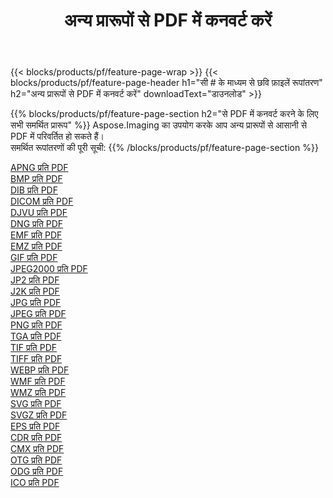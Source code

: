 ﻿---
title: अन्य प्रारूपों से PDF में कनवर्ट करें 
weight: 3920
url: /hi/java/conversion/to/pdf 
lang: hi
langdirlevel: 2
locales: zh-hans,ja,it,ru,de,es,fr,nl,id,lt,pl,pt,vi,tr,ko,zh-hant,ar,hi,th,sv,cs,uk,he
description: Aspose.Imaging का उपयोग करके आप अन्य प्रारूपों से PDF में आसानी से रूपांतरित कर सकते हैं
---

{{< blocks/products/pf/feature-page-wrap >}}
{{< blocks/products/pf/feature-page-header h1="सी # के माध्यम से छवि फ़ाइलें रूपांतरण" h2="अन्य प्रारूपों से PDF में कनवर्ट करें" downloadText="डाउनलोड" >}}


{{% blocks/products/pf/feature-page-section  h2="से PDF में कनवर्ट करने के लिए सभी समर्थित प्रारूप" %}}
Aspose.Imaging का उपयोग करके आप अन्य प्रारूपों से आसानी से PDF में परिवर्तित हो सकते हैं।
<br/>
समर्थित रूपांतरणों की पूरी सूची:
{{% /blocks/products/pf/feature-page-section %}}
<div class="container-fluid productfamilypage bg-gray">
    <div class="convertypes bg-gray agp-content section">
        <div class="container">
		<div class="row other-converters">
		    <div class='col-md-2 other-converter remove-lp remove-rp'><a href="/imaging/hi/java/conversion/apng-to-pdf" >APNG प्रति PDF</a></div>
<div class='col-md-2 other-converter remove-lp remove-rp'><a href="/imaging/hi/java/conversion/bmp-to-pdf" >BMP प्रति PDF</a></div>
<div class='col-md-2 other-converter remove-lp remove-rp'><a href="/imaging/hi/java/conversion/dib-to-pdf" >DIB प्रति PDF</a></div>
<div class='col-md-2 other-converter remove-lp remove-rp'><a href="/imaging/hi/java/conversion/dicom-to-pdf" >DICOM प्रति PDF</a></div>
<div class='col-md-2 other-converter remove-lp remove-rp'><a href="/imaging/hi/java/conversion/djvu-to-pdf" >DJVU प्रति PDF</a></div>
<div class='col-md-2 other-converter remove-lp remove-rp'><a href="/imaging/hi/java/conversion/dng-to-pdf" >DNG प्रति PDF</a></div>
<div class='col-md-2 other-converter remove-lp remove-rp'><a href="/imaging/hi/java/conversion/emf-to-pdf" >EMF प्रति PDF</a></div>
<div class='col-md-2 other-converter remove-lp remove-rp'><a href="/imaging/hi/java/conversion/emz-to-pdf" >EMZ प्रति PDF</a></div>
<div class='col-md-2 other-converter remove-lp remove-rp'><a href="/imaging/hi/java/conversion/gif-to-pdf" >GIF प्रति PDF</a></div>
<div class='col-md-2 other-converter remove-lp remove-rp'><a href="/imaging/hi/java/conversion/jpeg2000-to-pdf" >JPEG2000 प्रति PDF</a></div>
<div class='col-md-2 other-converter remove-lp remove-rp'><a href="/imaging/hi/java/conversion/jp2-to-pdf" >JP2 प्रति PDF</a></div>
<div class='col-md-2 other-converter remove-lp remove-rp'><a href="/imaging/hi/java/conversion/j2k-to-pdf" >J2K प्रति PDF</a></div>
<div class='col-md-2 other-converter remove-lp remove-rp'><a href="/imaging/hi/java/conversion/jpg-to-pdf" >JPG प्रति PDF</a></div>
<div class='col-md-2 other-converter remove-lp remove-rp'><a href="/imaging/hi/java/conversion/jpeg-to-pdf" >JPEG प्रति PDF</a></div>
<div class='col-md-2 other-converter remove-lp remove-rp'><a href="/imaging/hi/java/conversion/png-to-pdf" >PNG प्रति PDF</a></div>
<div class='col-md-2 other-converter remove-lp remove-rp'><a href="/imaging/hi/java/conversion/tga-to-pdf" >TGA प्रति PDF</a></div>
<div class='col-md-2 other-converter remove-lp remove-rp'><a href="/imaging/hi/java/conversion/tif-to-pdf" >TIF प्रति PDF</a></div>
<div class='col-md-2 other-converter remove-lp remove-rp'><a href="/imaging/hi/java/conversion/tiff-to-pdf" >TIFF प्रति PDF</a></div>
<div class='col-md-2 other-converter remove-lp remove-rp'><a href="/imaging/hi/java/conversion/webp-to-pdf" >WEBP प्रति PDF</a></div>
<div class='col-md-2 other-converter remove-lp remove-rp'><a href="/imaging/hi/java/conversion/wmf-to-pdf" >WMF प्रति PDF</a></div>
<div class='col-md-2 other-converter remove-lp remove-rp'><a href="/imaging/hi/java/conversion/wmz-to-pdf" >WMZ प्रति PDF</a></div>
<div class='col-md-2 other-converter remove-lp remove-rp'><a href="/imaging/hi/java/conversion/svg-to-pdf" >SVG प्रति PDF</a></div>
<div class='col-md-2 other-converter remove-lp remove-rp'><a href="/imaging/hi/java/conversion/svgz-to-pdf" >SVGZ प्रति PDF</a></div>
<div class='col-md-2 other-converter remove-lp remove-rp'><a href="/imaging/hi/java/conversion/eps-to-pdf" >EPS प्रति PDF</a></div>
<div class='col-md-2 other-converter remove-lp remove-rp'><a href="/imaging/hi/java/conversion/cdr-to-pdf" >CDR प्रति PDF</a></div>
<div class='col-md-2 other-converter remove-lp remove-rp'><a href="/imaging/hi/java/conversion/cmx-to-pdf" >CMX प्रति PDF</a></div>
<div class='col-md-2 other-converter remove-lp remove-rp'><a href="/imaging/hi/java/conversion/otg-to-pdf" >OTG प्रति PDF</a></div>
<div class='col-md-2 other-converter remove-lp remove-rp'><a href="/imaging/hi/java/conversion/odg-to-pdf" >ODG प्रति PDF</a></div>
<div class='col-md-2 other-converter remove-lp remove-rp'><a href="/imaging/hi/java/conversion/ico-to-pdf" >ICO प्रति PDF</a></div>
                </div>
        </div>
    </div>
</div>
<br/>

